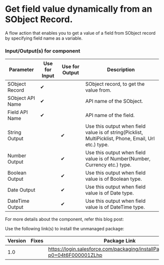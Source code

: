 # Get field value dynamically from an SObject Record.
A flow action that enables you to get a value of a field from SObject record by specifying field name as a variable.


### Input/Output(s) for component
|Parameter	               |Use for Input	   |Use for Output	   |Description 
|-|-|-|-|
| SObject Record | ✔ |  | SObject record, to get the value from. |
| SObject API Name | ✔ |  | API name of the SObject. | 
| Field API Name | ✔ |  | API name of the field.|
| String Output |  | ✔ | Use this output when field value is of string(Picklist, MultiPicklist, Phone, Email, Url etc.) type. |
| Number Output |  | ✔ | Use this output when field value is of Number(Number, Currency etc.) type. |
| Boolean Output |  | ✔ | Use this output when field value is of Boolean type. |
| Date Output |  | ✔ | Use this output when field value is of Date type. |
| DateTime Output |  | ✔ | Use this output when field value is of DateTime type. |


For more details about the component, refer this blog post: <TODO>

Use the following link(s) to install the unmanaged package: 

| Version | Fixes |Package Link
|-|-|-|	    
| 1.0 |  | https://login.salesforce.com/packaging/installPackage.apexp?p0=04t6F000001ZLhp |